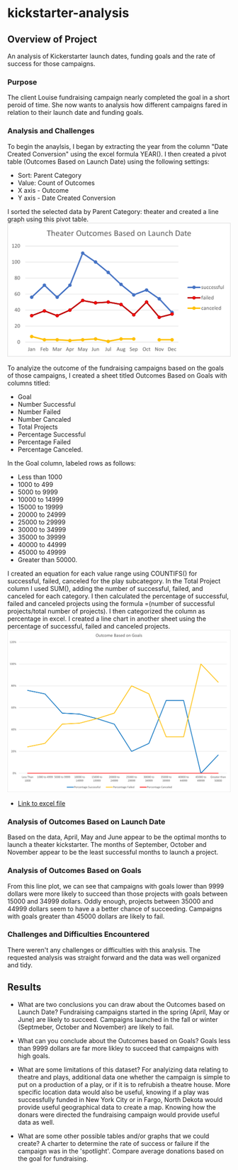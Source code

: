 # kickstarter-analysis

## Overview of Project
An analysis of Kickerstarter launch dates, funding goals and the rate of success for those campaigns.

### Purpose
The client Louise fundraising campaign nearly completed the goal in a short peroid of time.  She now wants to analysis how different campaigns fared in relation to their launch date and funding goals.  

### Analysis and Challenges
To begin the anaylsis, I began by extracting the year from the column "Date Created Conversion" using the excel formula YEAR().  I then created a pivot table (Outcomes Based on Launch Date) using the following settings:

- Sort: Parent Category
- Value: Count of Outcomes
- X axis - Outcome
- Y axis - Date Created Conversion

I sorted the selected data by Parent Category: theater and created a line graph using this pivot table.
![Theater_Outcomes_vs_Launch](https://github.com/abiwat/kickstarter-analysis/blob/main/Resources/Theater_Outcomes_vs_Launch.png)

To analyize the outcome of the fundraising campaigns based on the goals of those campaigns, I created a sheet titled Outcomes Based on Goals with columns titled: 

- Goal
- Number Successful
- Number Failed
- Number Cancaled
- Total Projects
- Percentage Successful
- Percentage Failed
- Percentage Canceled.  

In the Goal column, labeled rows as follows:

- Less than 1000
- 1000 to 499
- 5000 to 9999
- 10000 to 14999
- 15000 to 19999
- 20000 to 24999
- 25000 to 29999
- 30000 to 34999
- 35000 to 39999
- 40000 to 44999
- 45000 to 49999
- Greater than 50000.  

I created an equation for each value range using COUNTIFS() for successful, failed, canceled for the play subcategory.  In the Total Project column I used SUM(), adding the number of successful, failed, and canceled for each category.   I then calculated the percentage of successful, failed and canceled projects using the formula =(number of successful projects/total number of projects).  I then categorized the column as percentage in excel.  I created a line chart in another sheet using the percentage of successful, failed and canceled projects. 
![Outcomes_vs_Goals](https://github.com/abiwat/kickstarter-analysis/blob/main/Resources/Outcomes_vs_Goals.png)

- [Link to excel file](https://github.com/abiwat/kickstarter-analysis/blob/main/Resources/Kickstarter_Challenge.xlsx)

### Analysis of Outcomes Based on Launch Date
Based on the data, April, May and June appear to be the optimal months to launch a theater kickstarter.  The months of September, October and November appear to be the least successful months to launch a project.

### Analysis of Outcomes Based on Goals
From this line plot, we can see that campaigns with goals lower than 9999 dollars were more likely to succeed than those projects with goals between 15000 and 34999 dollars.  Oddly enough, projects between 35000 and 44999 dollars seem to have a a better chance of succeeding.  Campaigns with goals greater than 45000 dollars are likely to fail.

### Challenges and Difficulties Encountered
There weren't any challenges or difficulties with this analysis.  The requested analysis was straight forward and the data was well organized and tidy.  

## Results

- What are two conclusions you can draw about the Outcomes based on Launch Date?
Fundraising campaigns started in the spring (April, May or June) are likely to succeed.  Campaigns launched in the fall or winter (Septmeber, October and November) are likely to fail.

- What can you conclude about the Outcomes based on Goals?
Goals less than 9999 dollars are far more likley to succeed that campaigns with high goals.

- What are some limitations of this dataset?
For analyizing data relating to theatre and plays, additional data one whether the campaign is simple to put on a production of a play, or if it is to refrubish a theatre house.  More specific location data would also be useful, knowing if a play was successfully funded in New York City or in Fargo, North Dekota would provide useful geographical data to create a map. Knowing how the donars were directed the fundraising campaign would provide useful data as well.  

- What are some other possible tables and/or graphs that we could create?
A charter to determine the rate of success or failure if the campaign was in the 'spotlight'.  Compare average donations based on the goal for fundraising.  

